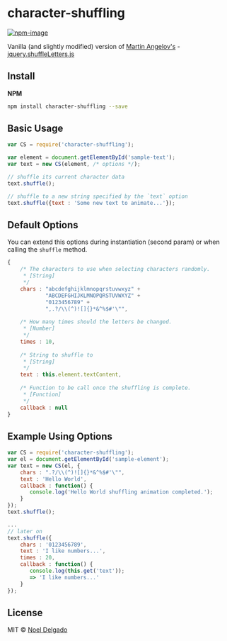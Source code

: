 # character-shuffling

[![npm-image](https://img.shields.io/npm/v/character-shuffling.svg?style=flat-square)](https://www.npmjs.com/package/character-shuffling)

Vanilla (and slightly modified) version of [Martin Angelov's][1] - [jquery.shuffleLetters.js][2]

## Install

**NPM**

```sh
npm install character-shuffling --save
```

## Basic Usage
```js
var CS = require('character-shuffling');

var element = document.getElementById('sample-text');
var text = new CS(element, /* options */);

// shuffle its current character data
text.shuffle();

// shuffle to a new string specified by the `text` option
text.shuffle({text : 'Some new text to animate...'});
```

## Default Options

You can extend this options during instantiation (second param) or when calling the `shuffle` method.

```js
{
	/* The characters to use when selecting characters randomly. 
	 * [String]
	 */
	chars : "abcdefghijklmnopqrstuvwxyz" +
			"ABCDEFGHIJKLMNOPQRSTUVWXYZ" +
			"0123456789" +
			",.?/\\(^)![]{}*&^%$#'\"",
			
	/* How many times should the letters be changed. 
	 * [Number]
	 */
	times : 10,
	
	/* String to shuffle to 
	 * [String]
	 */
	text : this.element.textContent,
	
	/* Function to be call once the shuffling is complete. 
	 * [Function]
	 */
	callback : null
}
```

## Example Using Options
```js
var CS = require('character-shuffling');
var el = document.getElementById('sample-element');
var text = new CS(el, {
	chars : ".?/\\(^)![]{}*&^%$#'\"",
	text : 'Hello World',
	callback : function() {
	   console.log('Hello World shuffling animation completed.');
	}
});
text.shuffle();

...
// later on
text.shuffle({
	chars : '0123456789',
	text : 'I like numbers...',
	times : 20,
	callback : function() {
	   console.log(this.get('text'));
	   => 'I like numbers...'
	}
});
```

## License
MIT © [Noel Delgado][0]

[0]: http://pixelia.me/
[1]: http://martinangelov.com/
[2]: http://tutorialzine.com/2011/09/shuffle-letters-effect-jquery/